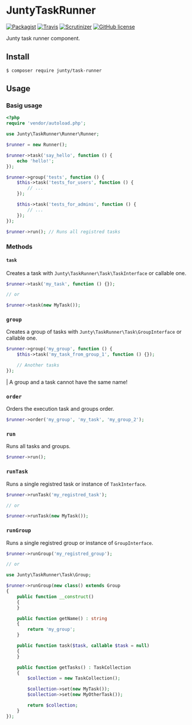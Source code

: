 JuntyTaskRunner
================
[![Packagist](https://img.shields.io/packagist/v/junty/junty-taskrunner.svg?style=flat-square)](https://packagist.org/packages/junty/junty-taskrunner) [![Travis](https://img.shields.io/travis/the-junty/junty-taskrunner.svg?style=flat-square)](https://travis-ci.org/the-junty/junty-taskrunner) [![Scrutinizer](https://img.shields.io/scrutinizer/g/the-junty/junty-taskrunner.svg?style=flat-square)](https://scrutinizer-ci.com/g/the-junty/junty-taskrunner/?branch=master) [![GitHub license](https://img.shields.io/github/license/the-junty/junty-taskrunner.svg?style=flat-square)](https://github.com/the-junty/junty-taskrunner/blob/master/LICENSE.md)

Junty task runner component.

## Install
```console
$ composer require junty/task-runner
```

## Usage
### Basig usage
```php
<?php
require 'vendor/autoload.php';

use Junty\TaskRunner\Runner\Runner;

$runner = new Runner();

$runner->task('say_hello', function () {
    echo 'hello!'; 
});

$runner->group('tests', function () {
    $this->task('tests_for_users', function () {
        // ...
    });

    $this->task('tests_for_admins', function () {
        // ...
    });
});

$runner->run(); // Runs all registred tasks
```

### Methods
#### ```task```
Creates a task with ```Junty\TaskRunner\Task\TaskInterface``` or callable one.
```php
$runner->task('my_task', function () {});

// or

$runner->task(new MyTask());
```

### ```group```
Creates a group of tasks with ```Junty\TaskRunner\Task\GroupInterface``` or callable one.
```php
$runner->group('my_group', function () {
    $this->task('my_task_from_group_1', function () {});

    // Another tasks
});
```

| A group and a task cannot have the same name!

### ```order```
Orders the execution task and groups order.
```php
$runner->order('my_group', 'my_task', 'my_group_2');
```

### ```run```
Runs all tasks and groups.
```php
$runner->run();
```

### ```runTask```
Runs a single registred task or instance of ```TaskInterface```.
```php
$runner->runTask('my_registred_task');

// or

$runner->runTask(new MyTask());
```

### ```runGroup```
Runs a single registred group or instance of ```GroupInterface```.
```php
$runner->runGroup('my_registred_group');

// or

use Junty\TaskRunner\Task\Group;

$runner->runGroup(new class() extends Group
{
    public function __construct()
    {
    }

    public function getName() : string
    {
        return 'my_group';
    }

    public function task($task, callable $task = null)
    {
    }

    public function getTasks() : TaskCollection
    {
        $collection = new TaskCollection();

        $collection->set(new MyTask());
        $collection->set(new MyOtherTask());

        return $collection;
    }
});
```
